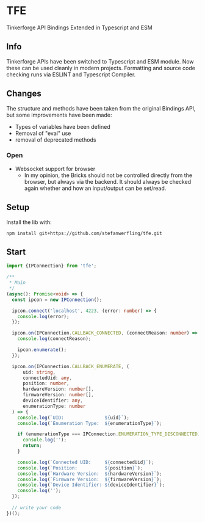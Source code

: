 # TFE
Tinkerforge API Bindings Extended in Typescript and ESM

## Info
Tinkerforge APIs have been switched to Typescript and ESM module. Now these can be used cleanly in modern projects. Formatting and source code checking runs via ESLINT and Typescript Compiler.


## Changes
The structure and methods have been taken from the original Bindings API, but some improvements have been made:

* Types of variables have been defined
* Removal of "eval" use
* removal of deprecated methods

### Open

* Websocket support for browser
  * In my opinion, the Bricks should not be controlled directly from the browser, but always via the backend. It should always be checked again whether and how an input/output can be set/read.

## Setup

Install the lib with:

```shell
npm install git+https://github.com/stefanwerfling/tfe.git
```

## Start
```typescript
import {IPConnection} from 'tfe';

/**
 * Main
 */
(async(): Promise<void> => {
  const ipcon = new IPConnection();

  ipcon.connect('localhost', 4223, (error: number) => {
    console.log(error);
  });

  ipcon.on(IPConnection.CALLBACK_CONNECTED, (connectReason: number) => {
    console.log(connectReason);

    ipcon.enumerate();
  });

  ipcon.on(IPConnection.CALLBACK_ENUMERATE, (
      uid: string, 
      connectedUid: any, 
      position: number, 
      hardwareVersion: number[], 
      firmwareVersion: number[], 
      deviceIdentifier: any, 
      enumerationType: number
  ) => {
    console.log(`UID:               ${uid}`);
    console.log(`Enumeration Type:  ${enumerationType}`);

    if (enumerationType === IPConnection.ENUMERATION_TYPE_DISCONNECTED) {
      console.log('');
      return;
    }

    console.log(`Connected UID:     ${connectedUid}`);
    console.log(`Position:          ${position}`);
    console.log(`Hardware Version:  ${hardwareVersion}`);
    console.log(`Firmware Version:  ${firmwareVersion}`);
    console.log(`Device Identifier: ${deviceIdentifier}`);
    console.log('');
  });
  
  // write your code
})();
```